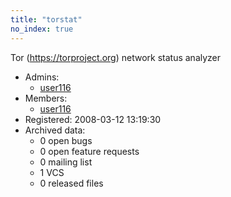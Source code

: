 ```yaml
---
title: "torstat"
no_index: true
---
```


Tor (https://torproject.org) network status analyzer


* Admins:
  * [user116](/users/user116)
* Members:
  * [user116](/users/user116)
* Registered: 2008-03-12 13:19:30
* Archived data:
  * 0 open bugs
  * 0 open feature requests
  * 0 mailing list
  * 1 VCS
  * 0 released files
